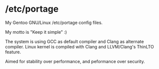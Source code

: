 # /etc/portage
My Gentoo GNU/Linux /etc/portage config files.

My motto is "Keep it simple" :)

The system is using GCC as default compiler and Clang as alternate compiler.
Linux kernel is compiled with Clang and LLVM/Clang's ThinLTO feature. 

Aimed for stability over performance, and peformance over security.
